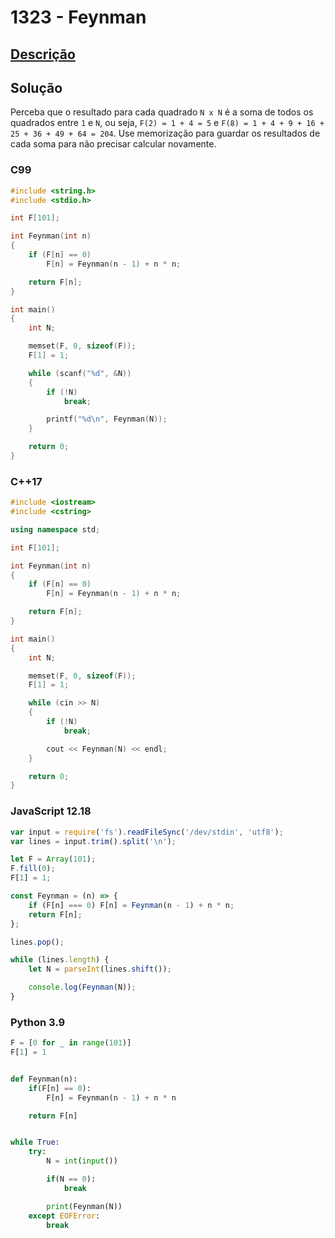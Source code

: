 # 1323 - Feynman

## [Descrição](https://www.beecrowd.com.br/judge/pt/problems/view/1323)

## Solução

Perceba que o resultado para cada quadrado `N x N` é a soma de todos os quadrados entre `1` e `N`, ou seja, `F(2) = 1 + 4 = 5` e `F(8) = 1 + 4 + 9 + 16 + 25 + 36 + 49 + 64 = 204`. Use memorização para guardar os resultados de cada soma para não precisar calcular novamente.

### C99
```c
#include <string.h>
#include <stdio.h>

int F[101];

int Feynman(int n)
{
    if (F[n] == 0)
        F[n] = Feynman(n - 1) + n * n;

    return F[n];
}

int main()
{
    int N;

    memset(F, 0, sizeof(F));
    F[1] = 1;

    while (scanf("%d", &N))
    {
        if (!N)
            break;

        printf("%d\n", Feynman(N));
    }

    return 0;
}
```

### C++17
```cpp
#include <iostream>
#include <cstring>

using namespace std;

int F[101];

int Feynman(int n)
{
    if (F[n] == 0)
        F[n] = Feynman(n - 1) + n * n;

    return F[n];
}

int main()
{
    int N;

    memset(F, 0, sizeof(F));
    F[1] = 1;

    while (cin >> N)
    {
        if (!N)
            break;

        cout << Feynman(N) << endl;
    }

    return 0;
}
```

### JavaScript 12.18
```javascript
var input = require('fs').readFileSync('/dev/stdin', 'utf8');
var lines = input.trim().split('\n');

let F = Array(101);
F.fill(0);
F[1] = 1;

const Feynman = (n) => {
    if (F[n] === 0) F[n] = Feynman(n - 1) + n * n;
    return F[n];
};

lines.pop();

while (lines.length) {
    let N = parseInt(lines.shift());

    console.log(Feynman(N));
}
```

### Python 3.9
```python
F = [0 for _ in range(101)]
F[1] = 1


def Feynman(n):
    if(F[n] == 0):
        F[n] = Feynman(n - 1) + n * n

    return F[n]


while True:
    try:
        N = int(input())

        if(N == 0):
            break

        print(Feynman(N))
    except EOFError:
        break
```